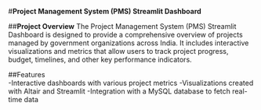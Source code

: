 #**Project Management System (PMS) Streamlit Dashboard**

##**Project Overview**
The Project Management System (PMS) Streamlit Dashboard is designed to provide a comprehensive overview of projects managed by government organizations across India. It includes interactive visualizations and metrics that allow users to track project progress, budget, timelines, and other key performance indicators.

##Features   
-Interactive dashboards with various project metrics
-Visualizations created with Altair and Streamlit
-Integration with a MySQL database to fetch real-time data

